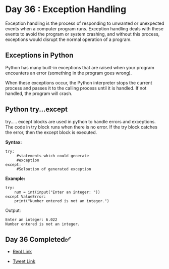# Day 36 : Exception Handling

Exception handling is the process of responding to unwanted or unexpected events when a computer program runs. Exception handling deals with these events to avoid the program or system crashing, and without this process, exceptions would disrupt the normal operation of a program.

## Exceptions in Python

Python has many built-in exceptions that are raised when your program encounters an error (something in the program goes wrong).

When these exceptions occur, the Python interpreter stops the current process and passes it to the calling process until it is handled. If not handled, the program will crash.

## Python try...except

try….. except blocks are used in python to handle errors and exceptions. The code in try block runs when there is no error. If the try block catches the error, then the except block is executed.

**Syntax:**
```
try:
     #statements which could generate 
     #exception
except:
     #Soloution of generated exception
```

**Example:**
```
try:
    num = int(input("Enter an integer: "))
except ValueError:
    print("Number entered is not an integer.")
```

Output:
```
Enter an integer: 6.022
Number entered is not an integer.
```

## Day 36 Completed✅ 

* [Repl Link](https://replit.com/@kishanrajput23/36-Day36-Exception-Handling)

* [Tweet Link](https://twitter.com/kishan_rajput23/status/1609976333987348480?s=20&t=GZ5Gwo_R8pTlc237ISH6rg)
